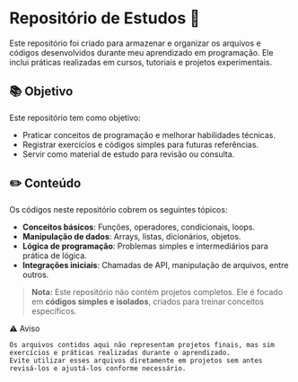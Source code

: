 # Repositório de Estudos 🚀

 Este repositório foi criado para armazenar e organizar os arquivos e códigos desenvolvidos durante meu aprendizado em programação. Ele inclui práticas realizadas em cursos, tutoriais e projetos experimentais.

## 📚 Objetivo

Este repositório tem como objetivo:
- Praticar conceitos de programação e melhorar habilidades técnicas.
- Registrar exercícios e códigos simples para futuras referências.
- Servir como material de estudo para revisão ou consulta.

## ✏️ Conteúdo

Os códigos neste repositório cobrem os seguintes tópicos:
- **Conceitos básicos**: Funções, operadores, condicionais, loops.
- **Manipulação de dados**: Arrays, listas, dicionários, objetos.
- **Lógica de programação**: Problemas simples e intermediários para prática de lógica.
- **Integrações iniciais**: Chamadas de API, manipulação de arquivos, entre outros.

> **Nota:** Este repositório não contém projetos completos. Ele é focado em **códigos simples e isolados**, criados para treinar conceitos específicos.

⚠️ Aviso

    Os arquivos contidos aqui não representam projetos finais, mas sim exercícios e práticas realizadas durante o aprendizado.
    Evite utilizar esses arquivos diretamente em projetos sem antes revisá-los e ajustá-los conforme necessário.
